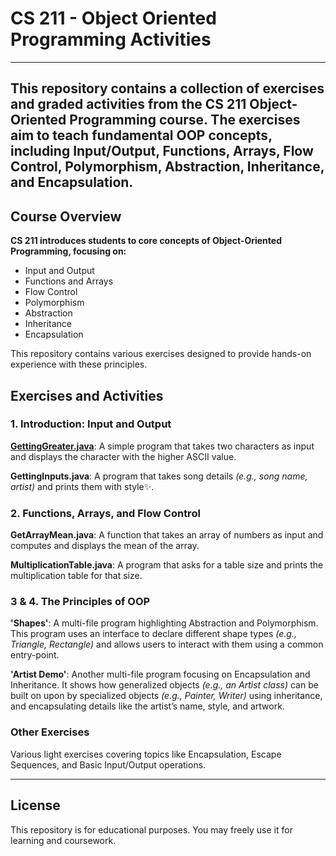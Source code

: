 # CS 211 - Object Oriented Programming Activities
---
This repository contains a collection of exercises and graded activities from the CS 211 Object-Oriented Programming course. The exercises aim to teach fundamental OOP concepts, including Input/Output, Functions, Arrays, Flow Control, Polymorphism, Abstraction, Inheritance, and Encapsulation.
---
## Course Overview
__CS 211 introduces students to core concepts of Object-Oriented Programming, focusing on:__
- Input and Output
- Functions and Arrays
- Flow Control
- Polymorphism
- Abstraction
- Inheritance
- Encapsulation

This repository contains various exercises designed to provide hands-on experience with these principles.

## Exercises and Activities
### 1. Introduction: Input and Output
[**GettingGreater.java**](https://github.com/vandal1er/Duran_Jasiel_James_CS2101_OOPActivities/blob/main/Laboratory%20Activities/Laboratory%20Activity%201%20-%2006-09-24/GettingGreater.java): A simple program that takes two characters as input and displays the character with the higher ASCII value.

**GettingInputs.java**: A program that takes song details *(e.g., song name, artist)* and prints them with style✨.


### 2. Functions, Arrays, and Flow Control
**GetArrayMean.java**: A function that takes an array of numbers as input and computes and displays the mean of the array.

**MultiplicationTable.java**: A program that asks for a table size and prints the multiplication table for that size.


### 3 & 4. The Principles of OOP
**'Shapes'**: A multi-file program highlighting Abstraction and Polymorphism. This program uses an interface to declare different shape types *(e.g., Triangle, Rectangle)* and allows users to interact with them using a common entry-point.

**'Artist Demo'**: Another multi-file program focusing on Encapsulation and Inheritance. It shows how generalized objects *(e.g., an Artist class)* can be built on upon by specialized objects *(e.g., Painter, Writer)* using inheritance, and encapsulating details like the artist’s name, style, and artwork.


### Other Exercises
Various light exercises covering topics like Encapsulation, Escape Sequences, and Basic Input/Output operations.

---
## License
This repository is for educational purposes. You may freely use it for learning and coursework.
